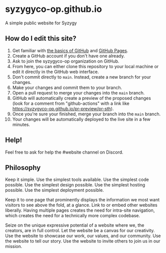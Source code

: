 # syzygyco-op.github.io

A simple public website for Syzygy

## How do I edit this site?

1. Get familiar with [the basics of GitHub](https://guides.github.com/activities/hello-world/) and [GitHub Pages](https://pages.github.com/).
1. Create a GitHub account if you don't have one already.
1. Ask to join the syzygyco-op organization on GitHub.
1. From here, you can either clone this repository to your local machine or edit it directly in the GitHub web interface.
1. Don't commit directly to `main`. Instead, create a new branch for your changes.
1. Make your changes and commit them to your branch.
1. Open a pull request to merge your changes into the `main` branch.
1. GitHub will automatically create a preview of the proposed changes (look for a comment from "github-actions" with a link like <https://syzygyco-op.github.io/pr-preview/pr-sth>).
1. Once you're sure your finished, merge your branch into the `main` branch.
1. Your changes will be automatically deployed to the live site in a few minutes.

## Help!

Feel free to ask for help the #website channel on Discord.

## Philosophy

Keep it simple. Use the simplest tools available. Use the simplest code possible. Use the simplest design possible. Use the simplest hosting possible. Use the simplest deployment possible.

Keep it to one page that prominently displays the information we most want visitors to see above the fold, at a glance. Link to or embed other websites liberally. Having multiple pages creates the need for intra-site navigation, which creates the need for a technically more complex codebase.

Seize on the unique expressive potential of a website where we, the creators, are in full control. Let the website be a canvas for our creativity. Use the website to showcase our work, our values, and our community. Use the website to tell our story. Use the website to invite others to join us in our mission.
